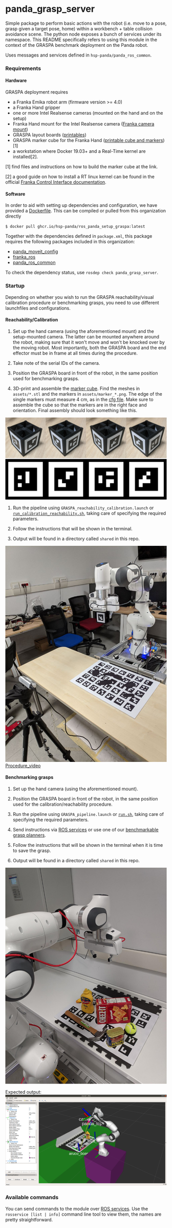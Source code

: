 # panda_grasp_server

Simple package to perform basic actions with the robot (i.e. move to a pose, grasp given a target pose, home) within a workbench + table collision avoidance scene. The python node exposes a bunch of services under its namespace. This README specifically refers to using this module in the context of the GRASPA benchmark deployment on the Panda robot. 

Uses messages and services defined in `hsp-panda/panda_ros_common`.

### Requirements

#### Hardware

GRASPA deployment requires 

- a Franka Emika robot arm (firmware version >= 4.0)
- a Franka Hand gripper
- one or more Intel Realsense cameras (mounted on the hand and on the setup)
- Franka Hand mount for the Intel Realsense camera ([Franka camera mount](https://download.franka.de/panda_camera_mount.zip))
- GRASPA layout boards ([printables](https://github.com/hsp-iit/GRASPA-benchmark/tree/master/data/scenes/grasping/printable_layouts))
- GRASPA marker cube for the Franka Hand ([printable cube and markers](https://github.com/hsp-panda/aruco_board_detect/tree/main/assets))[1]
- a workstation where Docker 19.03+ and a Real-Time kernel are installed[2].

[1] find files and instructions on how to build the marker cube at the link.

[2] a good guide on how to install a RT linux kernel can be found in the official [Franka Control Interface documentation](https://frankaemika.github.io/docs/installation_linux.html#setting-up-the-real-time-kernel).

#### Software

In order to aid with setting up dependencies and configuration, we have provided a [Dockerfile](https://github.com/hsp-panda/dockerfiles-panda/tree/main/ros_panda_setup/ros_panda_setup_graspa). This can be compiled or pulled from this organization directly

`$ docker pull ghcr.io/hsp-panda/ros_panda_setup_graspa:latest`

Together with the dependencies defined in `package.xml`, this package requires the following packages included in this organization:

- [panda_moveit_config](https://github.com/hsp-panda/panda_moveit_config)
- [franka_ros](https://github.com/hsp-panda/franka_ros)
- [panda_ros_common](https://github.com/hsp-panda/panda_ros_common)

To check the dependency status, use `rosdep check panda_grasp_server`.

### Startup

Depending on whether you wish to run the GRASPA reachability/visual calibration procedure or benchmarking grasps, you need to use different launchfiles and configurations. 

#### Reachability/Calibration

1. Set up the hand camera (using the aforementioned mount) and the setup-mounted camera. The latter can be mounted anywhere around the robot, making sure that it won't move and won't be knocked over by the moving robot. Most importantly, both the GRASPA board and the end effector must be in frame at all times during the procedure. 

1. Take note of the serial IDs of the camera.

1. Position the GRASPA board in front of the robot, in the same position used for benchmarking grasps.

1. 3D-print and assemble the [marker cube](https://github.com/hsp-panda/aruco_board_detect/tree/panda_graspa/assets). Find the meshes in `assets/*.stl` and the markers in `assets/marker_*.png`. The edge of the single markers must measure 4 cm, as in the [cfg file](https://github.com/hsp-panda/aruco_board_detect/blob/panda_graspa/aruco_board_detect/cfg/single_markers_config.yaml). Make sure to assemble the cube so that the markers are in the right face and orientation. Final assembly should look something like this. 


![image of the assembled marker cube](assets/assembled_marker_cube.png)
![marker order](assets/marker_order.png)

1. Run the pipeline using `GRASPA_reachability_calibration.launch` or [`run_calibration_reachability.sh`](https://github.com/hsp-panda/dockerfiles-panda/blob/main/ros_panda_setup/ros_panda_setup_graspa/run_reachability_calibration.sh), taking care of specifying the required parameters.

1. Follow the instructions that will be shown in the terminal.

1. Output will be found in a directory called `shared` in this repo.

![setup photo](assets/setup_reachability_calib.jpeg)
[Procedure_video](https://youtu.be/X-rgVnfvfZc)

#### Benchmarking grasps

1. Set up the hand camera (using the aforementioned mount).

1. Position the GRASPA board in front of the robot, in the same position used for the calibration/reachability procedure.

1. Run the pipeline using `GRASPA_pipeline.launch` or [`run.sh`](https://github.com/hsp-panda/dockerfiles-panda/blob/main/ros_panda_setup/ros_panda_setup_graspa/run.sh), taking care of specifying the required parameters.

1. Send instructions via [ROS services](https://github.com/hsp-panda/panda_ros_common/tree/master/srv) or use one of our [benchmarkable grasp planners](https://github.com/hsp-panda/grasping-benchmarks-panda).

1. Follow the instructions that will be shown in the terminal when it is time to save the grasp.

1. Output will be found in a directory called `shared` in this repo.

![setup photo](assets/setup-objects-board.png)

Expected output:
![IMAGE](assets/home.png)

### Available commands

You can send commands to the module over [ROS services](https://github.com/hsp-panda/panda_ros_common/tree/master/srv). Use the `rosservice [list | info]` command line tool to view them, the names are pretty straightforward. 
